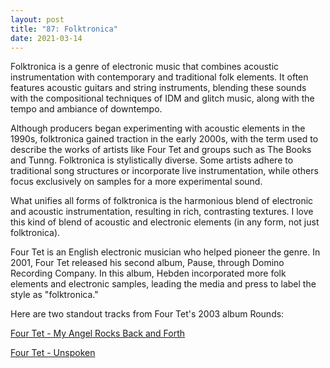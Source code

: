```yaml
---
layout: post
title: "87: Folktronica"
date: 2021-03-14
---
```


Folktronica is a genre of electronic music that combines acoustic instrumentation with contemporary and traditional folk elements. It often features acoustic guitars and string instruments, blending these sounds with the compositional techniques of IDM and glitch music, along with the tempo and ambiance of downtempo.

Although producers began experimenting with acoustic elements in the 1990s, folktronica gained traction in the early 2000s, with the term used to describe the works of artists like Four Tet and groups such as The Books and Tunng. Folktronica is stylistically diverse. Some artists adhere to traditional song structures or incorporate live instrumentation, while others focus exclusively on samples for a more experimental sound.

What unifies all forms of folktronica is the harmonious blend of electronic and acoustic instrumentation, resulting in rich, contrasting textures. I love this kind of blend of acoustic and electronic elements (in any form, not just folktronica).

Four Tet is an English electronic musician who helped pioneer the genre. In 2001, Four Tet released his second album, Pause, through Domino Recording Company. In this album, Hebden incorporated more folk elements and electronic samples, leading the media and press to label the style as "folktronica."

Here are two standout tracks from Four Tet's 2003 album Rounds:

[Four Tet - My Angel Rocks Back and Forth](https://youtu.be/renmnyOH10o)  

[Four Tet - Unspoken](https://youtu.be/_JWTStCnRiQ)  

